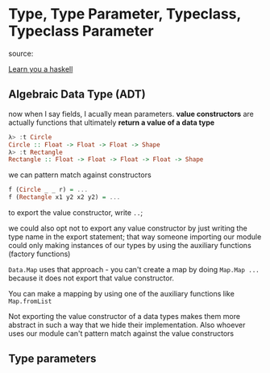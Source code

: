 # Type, Type Parameter, Typeclass, Typeclass Parameter

source:

[Learn you a haskell](http://learnyouahaskell.com/making-our-own-types-and-typeclasses)

## Algebraic Data Type (ADT)

now when I say fields, I acually mean parameters.
**value constructors** are actually functions that
ultimately **return a value of a data type**

```haskell
λ> :t Circle
Circle :: Float -> Float -> Float -> Shape
λ> :t Rectangle
Rectangle :: Float -> Float -> Float -> Float -> Shape
```

we can pattern match against constructors

```haskell
f (Circle _ _ r) = ...
f (Rectangle x1 y2 x2 y2) = ...
```

to export the value constructor, write `..`;

we could also opt not to export any value constructor by just
writing the type name in the export statement;
that way someone importing our module could only making instances
of our types by using the auxiliary functions (factory functions)

`Data.Map` uses that approach - you can't create a map by doing
`Map.Map ...` because it does not export that value constructor.

You can make a mapping by using one of the auxiliary functions like
`Map.fromList`

Not exporting the value constructor of a data types makes them more
abstract in such a way that we hide their implementation.
Also whoever uses our module can't pattern match against the value
constructors

## Type parameters
